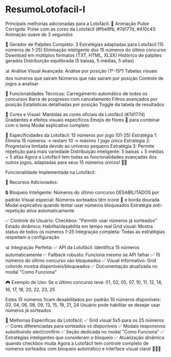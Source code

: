 # ResumoLotofacil-I

Principais melhorias adicionadas para a Lotofácil:
🌸 Animação Pulse Corrigida:
Pulse com as cores da Lotofácil (#fbe9fb, #7d177d, #410c41)
Animação suave de 3 segundos


🎰 Gerador de Palpites Completo:
3 Estratégias adaptadas para Lotofácil (15 números de 1-25)
Eliminação inteligente dos 15 números do último concurso
Download em múltiplos formatos (TXT, HTML, XLSX)
Histórico de palpites gerados
Distribuição equilibrada (5 baixas, 5 médias, 5 altas)


📊 Análise Visual Avançada:
Análise por posição (1º-15º)
Tabelas visuais dos números que saíram
Números que não saíram por posição
Controle de jogos a analisar


🔧 Funcionalidades Técnicas:
Carregamento automático de todos os concursos
Barra de progresso com cancelamento
Filtros avançados por posição
Estatísticas detalhadas por posição
Toggle da tabela de resultados


🎨 Cores e Visual:
Mantidas as cores oficiais da Lotofácil (#7d177d)
Gradientes e efeitos visuais específicos
Emojis de flores 🌸 para combinar com o tema
Modal explicativo completo


🎯 Especificidades da Lotofácil:
15 números por jogo (01-25)
Estratégia 1: Elimina 15 números → restam 10 → máximo 1 jogo único
Estratégia 2: Progressiva limitada devido ao universo pequeno
Estratégia 3: Permite repetição para mais variedade
Distribuição inteligente: 5 baixas + 5 médias + 5 altas
Agora a Lotofácil tem todas as funcionalidades avançadas dos outros jogos, adaptadas para seus 15 números únicos! 🌸✨


Funcionalidade Implementada na Lotofácil:

🎯 Recursos Adicionados:

🔒 Bloqueio Inteligente:
Números do último concurso DESABILITADOS por padrão
Visual especial: Números sorteados têm ícone 🎯 e borda dourada
Modal explicativo quando tentar usar números bloqueados
Estratégia anti-repetição ativa automaticamente

✅ Controle do Usuário:
Checkbox: "Permitir usar números já sorteados"
Estado dinâmico: Habilita/desabilita em tempo real
Grid visual: Mostra status de todos os números 1-25
Integração completa: Todas as estratégias respeitam a configuração

📊 Integração Perfeita:
✅ API da Lotofácil: Identifica 15 números automaticamente
✅ Fallback robusto: Funciona mesmo se API falhar
✅ 15 números do último concurso são bloqueados
✅ Visual informativo: Grid colorido mostra disponíveis/bloqueados
✅ Documentação atualizada no modal "Como Funciona"

🎮 Exemplo de Uso:
Se o último concurso teve: 01, 02, 05, 07, 10, 11, 12, 14, 16, 17, 18, 20, 22, 23, 25

Estes 15 números ficam desabilitados por padrão
10 números disponíveis: 03, 04, 06, 08, 09, 13, 15, 19, 21, 24
Usuário pode habilitar se desejar usar números já sorteados

🚀 Melhorias Específicas da Lotofácil:
✅ Grid visual 5x5 para os 25 números
✅ Cores diferenciadas para sorteados vs disponíveis
✅ Modais responsivos substituindo alert/confirm
✅ Seção dedicada no modal "Como Funciona"
✅ Estratégias inteligentes que consideram o bloqueio
✅ Atualização dinâmica quando checkbox muda
Agora a Lotofácil tem controle completo de números sorteados com bloqueio automático e interface visual clara! 🌸🎯✨

